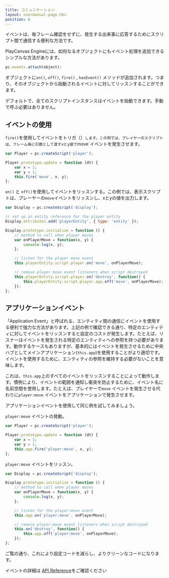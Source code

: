 ```yaml
---
title: コミュニケーション
layout: usermanual-page.hbs
position: 6
---
```


イベントは、毎フレーム確認をせずに、発生する出来事に応答するためにスクリプト間で通信する便利な方法です。

PlayCanvas Engineには、如何なるオブジェクトにもイベント処理を追加できるシンプルな方法があります。

```javascript
pc.events.attach(object);
```

オブジェクトに`on()`, `off()`, `fire()` , `hasEvent()` メソッドが追加されます。つまり、そのオブジェクトから始動されるイベントに対してリッスンすることができます。

デフォルトで、全てのスクリプトインスタンスはイベントを始動できます。手動で呼ぶ必要はありません。

## イベントの使用

`fire()`を使用してイベントをトリガ（）`します。この例では、プレイヤーのスクリプトは、フレーム毎に引数として渡すxとy値で`move`イベントを発生させます。

```javascript
var Player = pc.createScript('player');

Player.prototype.update = function (dt) {
    var x = 1;
    var y = 1;
    this.fire('move', x, y);
};
```

`on()` と `off()`を使用してイベントをリッスンする。この例では、表示スクリプトは、プレーヤーの`move`イベントをリッスンし、xとyの値を出力します。

```javascript
var Display = pc.createScript('display');

// set up an entity reference for the player entity
Display.attributes.add('playerEntity', { type: 'entity' });

Display.prototype.initialize = function () {
    // method to call when player moves
    var onPlayerMove = function(x, y) {
        console.log(x, y);
    };

    // listen for the player move event
    this.playerEntity.script.player.on('move', onPlayerMove);

    // remove player move event listeners when script destroyed
    this.playerEntity.script.player.on('destroy', function() {
        this.playerEntity.script.player.app.off('move', onPlayerMove);
    });
};
```

## アプリケーションイベント

「Application Event」と呼ばれる、エンティティ間の通信にイベントを使用する便利で強力な方法があります。上記の例で確認できる通り、特定のエンティティに対してイベントをリッスンすると設定のコストが発生します。たとえば、リスナーはイベントを発生される特定のエンティティへの参照を持つ必要があります。動作するケースもありますが、基本的にはイベントを発生させるために中央ハブとしてメインアプリケーション(`this.app`)を使用することがより適切です。イベントを使用するために、エンティティの参照を維持する必要がないことを意味します。

これは、`this.app`上のすべてのイベントをリッスンすることによって動作します。慣例により、イベントの範囲を通知し衝突を防止するために、イベント名に名前空間を使用します。たとえば、プレイヤーで`move` イベントを発生させる代わりに`player:move` イベントをアプリケーションで発生させます。

アプリケーションイベントを使用して同じ例を試してみましょう。

`player:move` イベントの発動。

```javascript
var Player = pc.createScript('player');

Player.prototype.update = function (dt) {
    var x = 1;
    var y = 1;
    this.app.fire('player:move', x, y);
};
```

`player:move` イベントをリッスン。

```javascript
var Display = pc.createScript('display');

Display.prototype.initialize = function () {
    // method to call when player moves
    var onPlayerMove = function(x, y) {
        console.log(x, y);
    };

    // listen for the player:move event
    this.app.on('player:move', onPlayerMove);

    // remove player:move event listeners when script destroyed
    this.on('destroy', function() {
        this.app.off('player:move', onPlayerMove);
    });
};
```

ご覧の通り、これにより設定コードを減らし、よりクリーンなコードになります。

イベントの詳細は [API Reference][1]をご確認ください

[1]: /api/pc.EventHandler.html
